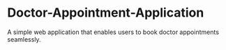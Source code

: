 # Doctor-Appointment-Application
A simple web application that enables users to book doctor appointments seamlessly. 
